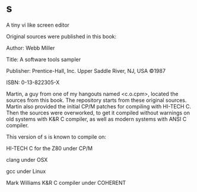# s
A tiny vi like screen editor

Original sources were published in this book:


Author:     Webb Miller

Title:      A software tools sampler

Publisher:  Prentice-Hall, Inc. Upper Saddle River, NJ, USA ©1987

ISBN:       0-13-822305-X


Martin, a guy from one of my hangouts named <c.o.cpm>, located
the sources from this book. The repository starts from these
original sources. Martin also provided the initial CP/M patches
for compiling with HI-TECH C. Then the sources were overworked,
to get it compiled without warnings on old systems with K&R
C compiler, as well as modern systems with ANSI C compiler.

This version of s is known to compile on:

HI-TECH C for the Z80 under CP/M

clang under OSX

gcc under Linux

Mark Williams K&R C compiler under COHERENT
